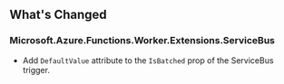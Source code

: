 ## What's Changed

<!-- Please add your release notes in the following format:
- My change description (#PR/#issue)
-->

### Microsoft.Azure.Functions.Worker.Extensions.ServiceBus <version>

- Add `DefaultValue` attribute to the `IsBatched` prop of the ServiceBus trigger.
